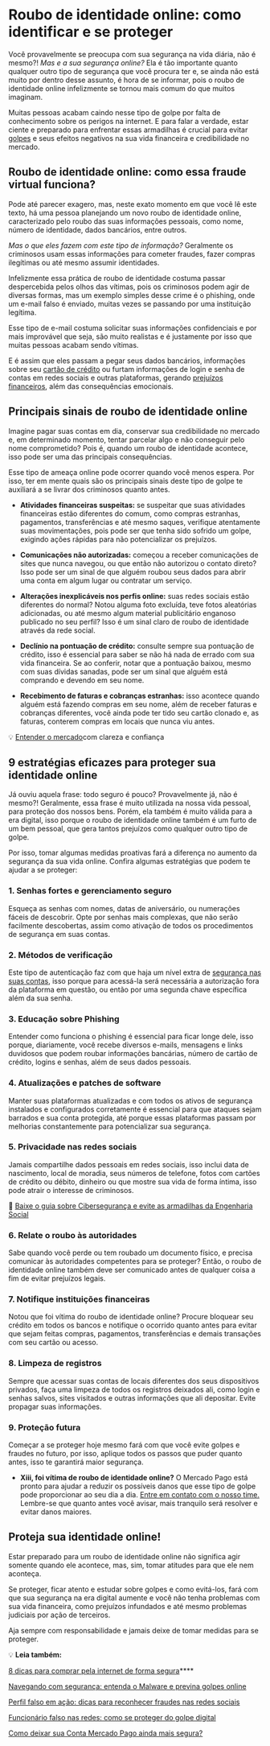 # Roubo de identidade online: como identificar e se proteger

Você provavelmente se preocupa com sua segurança na vida diária, não é mesmo?! *Mas e a sua segurança online?* Ela é tão importante quanto qualquer outro tipo de segurança que você procura ter e, se ainda não está muito por dentro desse assunto, é hora de se informar, pois o roubo de identidade online infelizmente se tornou mais comum do que muitos imaginam.

Muitas pessoas acabam caindo nesse tipo de golpe por falta de conhecimento sobre os perigos na internet. E para falar a verdade, estar ciente e preparado para enfrentar essas armadilhas é crucial para evitar [golpes](https://meubolso.mercadopago.com.br/golpes-na-internet) e seus efeitos negativos na sua vida financeira e credibilidade no mercado.

## **Roubo de identidade online: como essa fraude virtual funciona?**

Pode até parecer exagero, mas, neste exato momento em que você lê este texto, há uma pessoa planejando um novo roubo de identidade online, caracterizado pelo roubo das suas informações pessoais, como nome, número de identidade, dados bancários, entre outros.

*Mas o que eles fazem com este tipo de informação?* Geralmente os criminosos usam essas informações para cometer fraudes, fazer compras ilegítimas ou até mesmo assumir identidades.

Infelizmente essa prática de roubo de identidade costuma passar despercebida pelos olhos das vítimas, pois os criminosos podem agir de diversas formas, mas um exemplo simples desse crime é o phishing, onde um e-mail falso é enviado, muitas vezes se passando por uma instituição legítima.

Esse tipo de e-mail costuma solicitar suas informações confidenciais e por mais improvável que seja, são muito realistas e é justamente por isso que muitas pessoas acabam sendo vítimas.

E é assim que eles passam a pegar seus dados bancários, informações sobre seu [cartão de crédito](https://meubolso.mercadopago.com.br/golpe-do-cartao-de-credito-como-evitar) ou furtam informações de login e senha de contas em redes sociais e outras plataformas, gerando [prejuízos financeiros](https://meubolso.mercadopago.com.br/cai-em-um-golpe-financeiro-e-agora), além das consequências emocionais.

## **Principais sinais de roubo de identidade online**

Imagine pagar suas contas em dia, conservar sua credibilidade no mercado e, em determinado momento, tentar parcelar algo e não conseguir pelo nome comprometido? Pois é, quando um roubo de identidade acontece, isso pode ser uma das principais consequências.

Esse tipo de ameaça online pode ocorrer quando você menos espera. Por isso, ter em mente quais são os principais sinais deste tipo de golpe te auxiliará a se livrar dos criminosos quanto antes.

- **Atividades financeiras suspeitas:** se suspeitar que suas atividades financeiras estão diferentes do comum, como compras estranhas, pagamentos, transferências e até mesmo saques, verifique atentamente suas movimentações, pois pode ser que tenha sido sofrido um golpe, exigindo ações rápidas para não potencializar os prejuízos. 

- **Comunicações não autorizadas:** começou a receber comunicações de sites que nunca navegou, ou que então não autorizou o contato direto? Isso pode ser um sinal de que alguém roubou seus dados para abrir uma conta em algum lugar ou contratar um serviço.

- **Alterações inexplicáveis nos perfis online:** suas redes sociais estão diferentes do normal? Notou alguma foto excluída, teve fotos aleatórias adicionadas, ou até mesmo algum material publicitário enganoso publicado no seu perfil? Isso é um sinal claro de roubo de identidade através da rede social.

- **Declínio na pontuação de crédito:** consulte sempre sua pontuação de crédito, isso é essencial para saber se não há nada de errado com sua vida financeira. Se ao conferir, notar que a pontuação baixou, mesmo com suas dívidas sanadas, pode ser um sinal que alguém está comprando e devendo em seu nome.

- **Recebimento de faturas e cobranças estranhas:** isso acontece quando alguém está fazendo compras em seu nome, além de receber faturas e cobranças diferentes, você ainda pode ter tido seu cartão clonado e, as faturas, conterem compras em locais que nunca viu antes.

💡 [Entender o mercado](https://meubolso.mercadopago.com.br/guia-para-entender-o-mercado)com clareza e confiança

## **9 estratégias eficazes para proteger sua identidade online**

Já ouviu aquela frase: todo seguro é pouco? Provavelmente já, não é mesmo?! Geralmente, essa frase é muito utilizada na nossa vida pessoal, para proteção dos nossos bens. Porém, ela também é muito válida para a era digital, isso porque o roubo de identidade online também é um furto de um bem pessoal, que gera tantos prejuízos como qualquer outro tipo de golpe.

Por isso, tomar algumas medidas proativas fará a diferença no aumento da segurança da sua vida online. Confira algumas estratégias que podem te ajudar a se proteger:

### **1. Senhas fortes e gerenciamento seguro**

Esqueça as senhas com nomes, datas de aniversário, ou numerações fáceis de descobrir. Opte por senhas mais complexas, que não serão facilmente descobertas, assim como ativação de todos os procedimentos de segurança em suas contas.

### **2. Métodos de verificação**

Este tipo de autenticação faz com que haja um nível extra de [segurança nas suas contas](https://meubolso.mercadopago.com.br/golpes-digitais), isso porque para acessá-la será necessária a autorização fora da plataforma em questão, ou então por uma segunda chave específica além da sua senha.

### **3. Educação sobre Phishing**

Entender como funciona o phishing é essencial para ficar longe dele, isso porque, diariamente, você recebe diversos e-mails, mensagens e links duvidosos que podem roubar informações bancárias, número de cartão de crédito, logins e senhas, além de seus dados pessoais.

### **4. Atualizações e patches de software**

Manter suas plataformas atualizadas e com todos os ativos de segurança instalados e configurados corretamente é essencial para que ataques sejam barrados e sua conta protegida, até porque essas plataformas passam por melhorias constantemente para potencializar sua segurança.

### **5. Privacidade nas redes sociais**

Jamais compartilhe dados pessoais em redes sociais, isso inclui data de nascimento, local de moradia, seus números de telefone, fotos com cartões de crédito ou débito, dinheiro ou que mostre sua vida de forma íntima, isso pode atrair o interesse de criminosos.

📖 [Baixe o guia sobre Cibersegurança e evite as armadilhas da Engenharia Social](https://meubolso.mercadopago.com.br/guia-engenharia-social)

### **6. Relate o roubo às autoridades**

Sabe quando você perde ou tem roubado um documento físico, e precisa comunicar às autoridades competentes para se proteger? Então, o roubo de identidade online também deve ser comunicado antes de qualquer coisa a fim de evitar prejuízos legais.

### **7. Notifique instituições financeiras**

Notou que foi vítima do roubo de identidade online? Procure bloquear seu crédito em todos os bancos e notifique o ocorrido quanto antes para evitar que sejam feitas compras, pagamentos, transferências e demais transações com seu cartão ou acesso.

### **8. Limpeza de registros**

Sempre que acessar suas contas de locais diferentes dos seus dispositivos privados, faça uma limpeza de todos os registros deixados ali, como login e senhas salvos, sites visitados e outras informações que ali depositar. Evite propagar suas informações.

### **9. Proteção futura**

Começar a se proteger hoje mesmo fará com que você evite golpes e fraudes no futuro, por isso, aplique todos os passos que puder quanto antes, isso te garantirá maior segurança.

- **Xiii, foi vítima de roubo de identidade online?** O Mercado Pago está pronto para ajudar a reduzir os possíveis danos que esse tipo de golpe pode proporcionar ao seu dia a dia. [Entre em contato com o nosso time.](https://www.mercadopago.com.br/ajuda/roubo-ou-a-falsificacao-da-sua-identidade_31387) Lembre-se que quanto antes você avisar, mais tranquilo será resolver e evitar danos maiores. 

## **Proteja sua identidade online!**

Estar preparado para um roubo de identidade online não significa agir somente quando ele acontece, mas, sim, tomar atitudes para que ele nem aconteça.

Se proteger, ficar atento e estudar sobre golpes e como evitá-los, fará com que sua segurança na era digital aumente e você não tenha problemas com sua vida financeira, como prejuízos infundados e até mesmo problemas judiciais por ação de terceiros.

Aja sempre com responsabilidade e jamais deixe de tomar medidas para se proteger.

💡 **Leia também:**

[8 dicas para comprar pela internet de forma segura](https://meubolso.mercadopago.com.br/comprar-pela-internet)****

[Navegando com segurança: entenda o Malware e previna golpes online](https://meubolso.mercadopago.com.br/o-que-e-malware-e-como-se-proteger)

[Perfil falso em ação: dicas para reconhecer fraudes nas redes sociais](https://meubolso.mercadopago.com.br/como-identificar-um-perfil-falso-nas-redes-sociais)

[Funcionário falso nas redes: como se proteger do golpe digital](https://meubolso.mercadopago.com.br/golpe-digital-do-funcionario-falso)

[Como deixar sua Conta Mercado Pago ainda mais segura?](https://conteudo.mercadopago.com.br/como-deixar-sua-conta-mercado-pago-ainda-mais-segura)